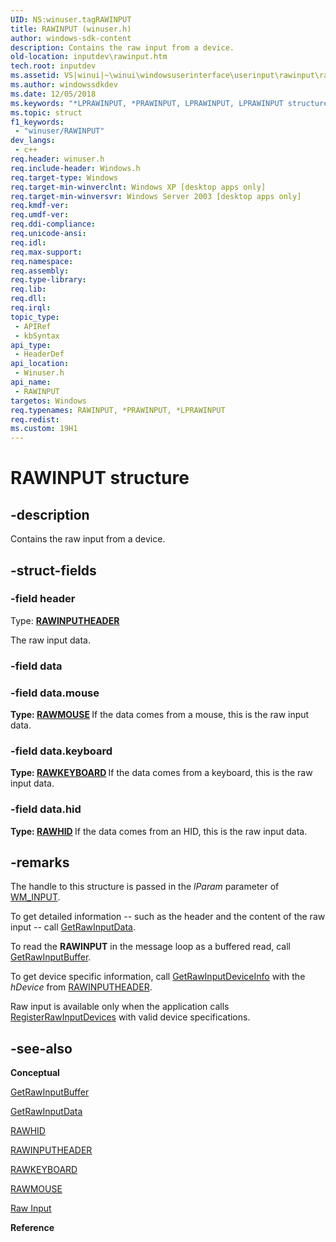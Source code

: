 ```yaml
---
UID: NS:winuser.tagRAWINPUT
title: RAWINPUT (winuser.h)
author: windows-sdk-content
description: Contains the raw input from a device.
old-location: inputdev\rawinput.htm
tech.root: inputdev
ms.assetid: VS|winui|~\winui\windowsuserinterface\userinput\rawinput\rawinputreference\rawinputstructures\rawinput.htm
ms.author: windowssdkdev
ms.date: 12/05/2018
ms.keywords: "*LPRAWINPUT, *PRAWINPUT, LPRAWINPUT, LPRAWINPUT structure pointer [Keyboard and Mouse Input], PRAWINPUT, PRAWINPUT structure pointer [Keyboard and Mouse Input], RAWINPUT, RAWINPUT structure [Keyboard and Mouse Input], _win32_RAWINPUT_str, _win32_rawinput_str_cpp, inputdev.rawinput, winui._win32_rawinput_str, winuser/LPRAWINPUT, winuser/PRAWINPUT, winuser/RAWINPUT"
ms.topic: struct
f1_keywords: 
 - "winuser/RAWINPUT"
dev_langs:
 - c++
req.header: winuser.h
req.include-header: Windows.h
req.target-type: Windows
req.target-min-winverclnt: Windows XP [desktop apps only]
req.target-min-winversvr: Windows Server 2003 [desktop apps only]
req.kmdf-ver: 
req.umdf-ver: 
req.ddi-compliance: 
req.unicode-ansi: 
req.idl: 
req.max-support: 
req.namespace: 
req.assembly: 
req.type-library: 
req.lib: 
req.dll: 
req.irql: 
topic_type:
 - APIRef
 - kbSyntax
api_type:
 - HeaderDef
api_location:
 - Winuser.h
api_name:
 - RAWINPUT
targetos: Windows
req.typenames: RAWINPUT, *PRAWINPUT, *LPRAWINPUT
req.redist: 
ms.custom: 19H1
---
```


# RAWINPUT structure


## -description


Contains the raw input from a device. 


## -struct-fields




### -field header

Type: <b><a href="https://docs.microsoft.com/windows/desktop/api/winuser/ns-winuser-rawinputheader">RAWINPUTHEADER</a></b>

The raw input data. 


### -field data


### -field data.mouse

<b>Type: <b><a href="https://docs.microsoft.com/windows/desktop/api/winuser/ns-winuser-rawmouse">RAWMOUSE</a></b>
</b>
If the data comes from a mouse, this is the raw input data. 


### -field data.keyboard

<b>Type: <b><a href="https://docs.microsoft.com/windows/desktop/api/winuser/ns-winuser-rawkeyboard">RAWKEYBOARD</a></b>
</b>
If the data comes from a keyboard, this is the raw input data. 


### -field data.hid

<b>Type: <b><a href="https://docs.microsoft.com/windows/desktop/api/winuser/ns-winuser-rawhid">RAWHID</a></b>
</b>
If the data comes from an HID, this is the raw input data. 


## -remarks



The handle to this structure is passed in the <i>lParam</i> parameter of <a href="https://docs.microsoft.com/windows/desktop/inputdev/wm-input">WM_INPUT</a>.

To get detailed information -- such as the header and the content of the raw input -- call <a href="https://docs.microsoft.com/windows/desktop/api/winuser/nf-winuser-getrawinputdata">GetRawInputData</a>.

To read the <b>RAWINPUT</b> in the message loop as a buffered read, call <a href="https://docs.microsoft.com/windows/desktop/api/winuser/nf-winuser-getrawinputbuffer">GetRawInputBuffer</a>. 

To get device specific information, call <a href="https://docs.microsoft.com/windows/desktop/api/winuser/nf-winuser-getrawinputdeviceinfoa">GetRawInputDeviceInfo</a> with the <i>hDevice</i> from <a href="https://docs.microsoft.com/windows/desktop/api/winuser/ns-winuser-rawinputheader">RAWINPUTHEADER</a>.

Raw input is available only when the application calls <a href="https://docs.microsoft.com/windows/desktop/api/winuser/nf-winuser-registerrawinputdevices">RegisterRawInputDevices</a> with valid device specifications. 




## -see-also




<b>Conceptual</b>



<a href="https://docs.microsoft.com/windows/desktop/api/winuser/nf-winuser-getrawinputbuffer">GetRawInputBuffer</a>



<a href="https://docs.microsoft.com/windows/desktop/api/winuser/nf-winuser-getrawinputdata">GetRawInputData</a>



<a href="https://docs.microsoft.com/windows/desktop/api/winuser/ns-winuser-rawhid">RAWHID</a>



<a href="https://docs.microsoft.com/windows/desktop/api/winuser/ns-winuser-rawinputheader">RAWINPUTHEADER</a>



<a href="https://docs.microsoft.com/windows/desktop/api/winuser/ns-winuser-rawkeyboard">RAWKEYBOARD</a>



<a href="https://docs.microsoft.com/windows/desktop/api/winuser/ns-winuser-rawmouse">RAWMOUSE</a>



<a href="https://docs.microsoft.com/windows/desktop/inputdev/raw-input">Raw Input</a>



<b>Reference</b>
 

 

